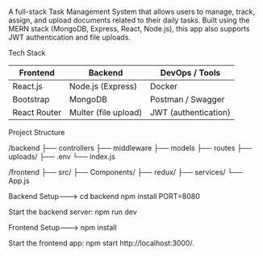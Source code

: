 A full-stack Task Management System that allows users to manage, track,
assign, and upload documents related to their daily tasks. Built using the
MERN stack (MongoDB, Express, React, Node.js), this app also supports JWT authentication and file uploads.


Tech Stack

| Frontend        | Backend         | DevOps / Tools        |
|----------------|------------------|------------------------|
| React.js        | Node.js (Express) | Docker                |
| Bootstrap       | MongoDB          | Postman / Swagger     |
| React Router    | Multer (file upload) | JWT (authentication) |

Project Structure

/backend
├── controllers
├── middleware
├── models
├── routes
├── uploads/
├── .env
└── index.js

/frontend
├── src/
├── Components/
├── redux/
├── services/
└── App.js

Backend Setup--->
cd backend
npm install
PORT=8080

Start the backend server:
npm run dev

Frontend Setup--->
npm install

Start the frontend app:
npm start
http://localhost:3000/.
